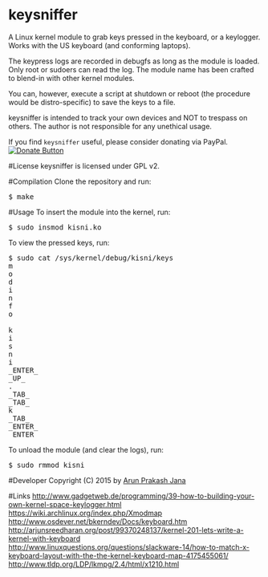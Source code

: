 # keysniffer
A Linux kernel module to grab keys pressed in the keyboard, or a keylogger. Works with the US keyboard (and conforming laptops).  

The keypress logs are recorded in debugfs as long as the module is loaded. Only root or sudoers can read the log. The module name has been crafted to blend-in with other kernel modules.  

You can, however, execute a script at shutdown or reboot (the procedure would be distro-specific) to save the keys to a file.  

keysniffer is intended to track your own devices and NOT to trespass on others. The author is not responsible for any unethical usage.  

If you find `keysniffer` useful, please consider donating via PayPal.  
[![Donate Button](https://www.paypal.com/en_US/i/btn/btn_donate_LG.gif)](https://www.paypal.com/cgi-bin/webscr?cmd=_s-xclick&hosted_button_id=RMLTQ76JSXJ4Q)

#License
keysniffer is licensed under GPL v2.

#Compilation
Clone the repository and run:
<pre>$ make</pre>

#Usage
To insert the module into the kernel, run:
<pre>$ sudo insmod kisni.ko</pre>
To view the pressed keys, run:
<pre>$ sudo cat /sys/kernel/debug/kisni/keys
m
o
d
i
n
f
o
 
k
i
s
n
i
_ENTER_
_UP_
.
_TAB_
_TAB_
k
_TAB_
_ENTER_
_ENTER_</pre>
To unload the module (and clear the logs), run:
<pre>$ sudo rmmod kisni</pre>

#Developer
Copyright (C) 2015 by [Arun Prakash Jana](mailto:engineerarun@gmail.com)

#Links
http://www.gadgetweb.de/programming/39-how-to-building-your-own-kernel-space-keylogger.html  
https://wiki.archlinux.org/index.php/Xmodmap  
http://www.osdever.net/bkerndev/Docs/keyboard.htm  
http://arjunsreedharan.org/post/99370248137/kernel-201-lets-write-a-kernel-with-keyboard  
http://www.linuxquestions.org/questions/slackware-14/how-to-match-x-keyboard-layout-with-the-the-kernel-keyboard-map-4175455061/  
http://www.tldp.org/LDP/lkmpg/2.4/html/x1210.html  
